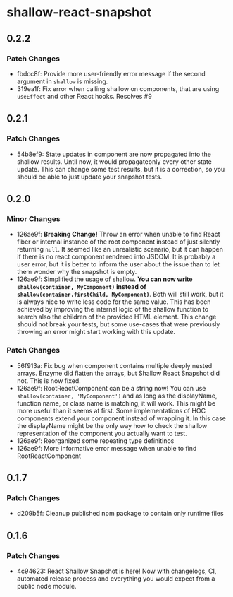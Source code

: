 # shallow-react-snapshot

## 0.2.2

### Patch Changes

- fbdcc8f: Provide more user-friendly error message if the second argument in `shallow` is missing.
- 319ea1f: Fix error when calling shallow on components, that are using `useEffect` and other React hooks. Resolves #9

## 0.2.1

### Patch Changes

- 54b8ef9: State updates in component are now propagated into the shallow results. Until now, it would propagateonly every other state update. This can change some test results, but it is a correction, so you should be able to just update your snapshot tests.

## 0.2.0

### Minor Changes

- 126ae9f: **Breaking Change!** Throw an error when unable to find React fiber or internal instance of the root component instead of just silently returning `null`. It seemed like an unrealistic scenario, but it can happen if there is no react component rendered into JSDOM. It is probably a user error, but it is better to inform the user about the issue than to let them wonder why the snapshot is empty.
- 126ae9f: Simplified the usage of shallow. **You can now write `shallow(container, MyComponent)` instead of `shallow(container.firstChild, MyComponent)`**. Both will still work, but it is always nice to write less code for the same value. This has been achieved by improving the internal logic of the shallow function to search also the children of the provided HTML element. This change should not break your tests, but some use-cases that were previously throwing an error might start working with this update.

### Patch Changes

- 56f913a: Fix bug when component contains multiple deeply nested arrays. Enzyme did flatten the arrays, but Shallow React Snapshot did not. This is now fixed.
- 126ae9f: RootReactComponent can be a string now! You can use `shallow(container, 'MyComponent')` and as long as the displayName, function name, or class name is matching, it will work. This might be more useful than it seems at first. Some implementations of HOC components extend your component instead of wrapping it. In this case the displayName might be the only way how to check the shallow representation of the component you actually want to test.
- 126ae9f: Reorganized some repeating type definitinos
- 126ae9f: More informative error message when unable to find RootReactComponent

## 0.1.7

### Patch Changes

- d209b5f: Cleanup published npm package to contain only runtime files

## 0.1.6

### Patch Changes

- 4c94623: React Shallow Snapshot is here! Now with changelogs, CI, automated release process and everything you would expect from a public node module.
